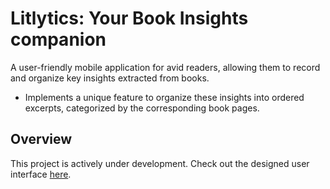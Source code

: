 # Litlytics: Your Book Insights companion

A user-friendly mobile application for avid readers, allowing them to record and organize key insights extracted from books.
* Implements a unique feature to organize these insights into ordered excerpts, categorized by the corresponding book pages.


## Overview
This project is actively under development. Check out the designed user interface [here](https://marvelapp.com/prototype/18je79fj).
